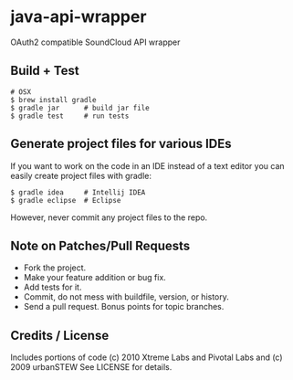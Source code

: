 # java-api-wrapper

OAuth2 compatible SoundCloud API wrapper

## Build + Test

    # OSX
    $ brew install gradle
    $ gradle jar      # build jar file
    $ gradle test     # run tests

## Generate project files for various IDEs

If you want to work on the code in an IDE instead of a text editor you can
easily create project files with gradle:

    $ gradle idea     # Intellij IDEA
    $ gradle eclipse  # Eclipse

However, never commit any project files to the repo.

## Note on Patches/Pull Requests

  * Fork the project.
  * Make your feature addition or bug fix.
  * Add tests for it.
  * Commit, do not mess with buildfile, version, or history.
  * Send a pull request. Bonus points for topic branches.

## Credits / License

Includes portions of code (c) 2010 Xtreme Labs and Pivotal Labs and (c) 2009 urbanSTEW
See LICENSE for details.
